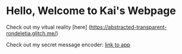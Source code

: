 # Hello, Welcome to Kai's Webpage
Check out my vitual reality [here] (https://abstracted-transparent-rondeletia.glitch.me/)

Check out my secret message encoder: [link to app](https://watery-organized-marquess.glitch.me/)
